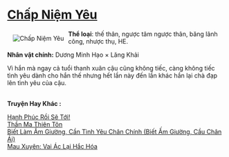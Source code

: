 <a href="https://utruyen.com/chap-niem-yeu/16905/" title="Chấp Niệm Yêu"><h1>Chấp Niệm Yêu</h1></a><div style="display:table"><img align="right" style="float: left; padding: 10px;" src="https://utruyen.com/images/story/200x260/chap-niem-yeu.jpg" alt="Chấp Niệm Yêu"><b>Thể loại</b>: thế thân, ngược tâm ngược thân, băng lãnh công, nhược thụ, HE.<p></p><b>Nhân vật chính:</b> Dương Minh Hạo × Lăng Khải<p></p>Vì hắn mà ngay cả tuổi thanh xuân cậu cũng không tiếc, càng không tiếc tình yêu dành cho hắn thế nhưng hết lần này đến lần khác hắn lại chà đạp lên tình yêu của cậu.</div><p><br><b>Truyện Hay Khác :</b></p><a href="https://utruyen.com/hanh-phuc-roi-se-toi/22355/" alt="Hạnh Phúc Rồi Sẽ Tới!">Hạnh Phúc Rồi Sẽ Tới!</a><br/><a href="https://truyenhot2019.blogspot.com/2019/12/than-ma-thien-ton.html" alt="Thần Ma Thiên Tôn">Thần Ma Thiên Tôn</a><br/><a href="https://github.com/quanluxury/ngontinh_sac/tree/master/truyenhay/19414/" alt="Biết Làm Ấm Giường, Cần Tình Yêu Chân Chính (Biết Ấm Giường, Cầu Chân Ái)">Biết Làm Ấm Giường, Cần Tình Yêu Chân Chính (Biết Ấm Giường, Cầu Chân Ái)</a><br/><a href="https://truyenhot2020.wordpress.com/2019/12/11/mau-xuyen-vai-ac-lai-hac-hoa/" alt="Mau Xuyên: Vai Ác Lại Hắc Hóa">Mau Xuyên: Vai Ác Lại Hắc Hóa</a><br/>